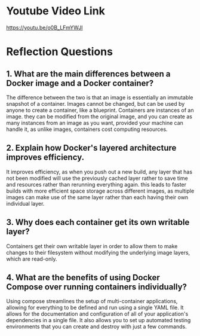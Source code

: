 # Youtube Video Link
https://youtu.be/o0B_LFmYWJI

# Reflection Questions
## 1. What are the main differences between a Docker image and a Docker container?
The difference between the two is that an image is essentially an immutable snapshot of a container. Images cannot be changed, but can be used by anyone to create a container, like a blueprint. Containers are instances of an image. they can be modified from the original image, and you can create as many instances from an image as you want, provided your machine can handle it, as unlike images, containers cost computing resources.

## 2. Explain how Docker's layered architecture improves efficiency.
It improves efficiency, as when you push out a new build, any layer that has not been modified will use the previously cached layer rather to save time and resources rather than rerunning everything again. this leads to faster builds with more efficient space storage across different images, as multiple images can make use of the same layer rather than each having their own individual layer.

## 3. Why does each container get its own writable layer?
Containers get their own writable layer in order to allow them to make changes to their filesystem without modifying the underlying image layers, which are read-only.

## 4. What are the benefits of using Docker Compose over running containers individually?
Using compose streamlines the setup of multi-container applications, allowing for everything to be defined and run using a single YAML file. It allows for the documentation and configuration of all of your application's dependencies in a single file. It also allows you to set up automated testing environments that you can create and destroy with just a few commands.